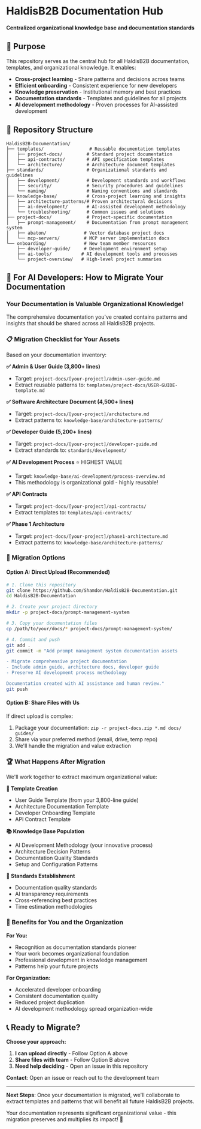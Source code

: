 # HaldisB2B Documentation Hub

**Centralized organizational knowledge base and documentation standards**

## 🎯 Purpose

This repository serves as the central hub for all HaldisB2B documentation, templates, and organizational knowledge. It enables:

- **Cross-project learning** - Share patterns and decisions across teams
- **Efficient onboarding** - Consistent experience for new developers
- **Knowledge preservation** - Institutional memory and best practices
- **Documentation standards** - Templates and guidelines for all projects
- **AI development methodology** - Proven processes for AI-assisted development

## 📁 Repository Structure

```
HaldisB2B-Documentation/
├── templates/                 # Reusable documentation templates
│   ├── project-docs/         # Standard project documentation
│   ├── api-contracts/        # API specification templates
│   └── architecture/         # Architecture document templates
├── standards/                # Organizational standards and guidelines
│   ├── development/          # Development standards and workflows
│   ├── security/             # Security procedures and guidelines
│   └── naming/               # Naming conventions and standards
├── knowledge-base/           # Cross-project learning and insights
│   ├── architecture-patterns/# Proven architectural decisions
│   ├── ai-development/       # AI-assisted development methodology
│   └── troubleshooting/      # Common issues and solutions
├── project-docs/             # Project-specific documentation
│   ├── prompt-management/    # Documentation from prompt management system
│   ├── abaton/              # Vector database project docs
│   └── mcp-servers/         # MCP server implementation docs
└── onboarding/              # New team member resources
    ├── developer-guide/     # Development environment setup
    ├── ai-tools/           # AI development tools and processes
    └── project-overview/   # High-level project summaries
```

## 🚀 For AI Developers: How to Migrate Your Documentation

### Your Documentation is Valuable Organizational Knowledge!

The comprehensive documentation you've created contains patterns and insights that should be shared across all HaldisB2B projects.

### 📋 Migration Checklist for Your Assets

Based on your documentation inventory:

**✅ Admin & User Guide (3,800+ lines)**
- Target: `project-docs/[your-project]/admin-user-guide.md`
- Extract reusable patterns to: `templates/project-docs/USER-GUIDE-template.md`

**✅ Software Architecture Document (4,500+ lines)**
- Target: `project-docs/[your-project]/architecture.md`
- Extract patterns to: `knowledge-base/architecture-patterns/`

**✅ Developer Guide (5,200+ lines)**
- Target: `project-docs/[your-project]/developer-guide.md`
- Extract standards to: `standards/development/`

**✅ AI Development Process** ⭐ HIGHEST VALUE
- Target: `knowledge-base/ai-development/process-overview.md`
- This methodology is organizational gold - highly reusable!

**✅ API Contracts**
- Target: `project-docs/[your-project]/api-contracts/`
- Extract templates to: `templates/api-contracts/`

**✅ Phase 1 Architecture**
- Target: `project-docs/[your-project]/phase1-architecture.md`
- Extract patterns to: `knowledge-base/architecture-patterns/`

### 🎯 Migration Options

#### Option A: Direct Upload (Recommended)
```bash
# 1. Clone this repository
git clone https://github.com/Shamdon/HaldisB2B-Documentation.git
cd HaldisB2B-Documentation

# 2. Create your project directory
mkdir -p project-docs/prompt-management-system

# 3. Copy your documentation files
cp /path/to/your/docs/* project-docs/prompt-management-system/

# 4. Commit and push
git add .
git commit -m "Add prompt management system documentation assets

- Migrate comprehensive project documentation
- Include admin guide, architecture docs, developer guide  
- Preserve AI development process methodology

Documentation created with AI assistance and human review."
git push
```

#### Option B: Share Files with Us
If direct upload is complex:
1. Package your documentation: `zip -r project-docs.zip *.md docs/ guides/`
2. Share via your preferred method (email, drive, temp repo)
3. We'll handle the migration and value extraction

### 🏆 What Happens After Migration

We'll work together to extract maximum organizational value:

**🔄 Template Creation**
- User Guide Template (from your 3,800-line guide)
- Architecture Documentation Template
- Developer Onboarding Template
- API Contract Template

**📚 Knowledge Base Population**
- AI Development Methodology (your innovative process)
- Architecture Decision Patterns
- Documentation Quality Standards
- Setup and Configuration Patterns

**📏 Standards Establishment**
- Documentation quality standards
- AI transparency requirements
- Cross-referencing best practices
- Time estimation methodologies

### 🎁 Benefits for You and the Organization

**For You:**
- Recognition as documentation standards pioneer
- Your work becomes organizational foundation
- Professional development in knowledge management
- Patterns help your future projects

**For Organization:**
- Accelerated developer onboarding
- Consistent documentation quality
- Reduced project duplication
- AI development methodology spread organization-wide

## 📞 Ready to Migrate?

**Choose your approach:**
1. **I can upload directly** - Follow Option A above
2. **Share files with team** - Follow Option B above
3. **Need help deciding** - Open an issue in this repository

**Contact**: Open an issue or reach out to the development team

---

**Next Steps**: Once your documentation is migrated, we'll collaborate to extract templates and patterns that will benefit all future HaldisB2B projects.

Your documentation represents significant organizational value - this migration preserves and multiplies its impact! 🚀
